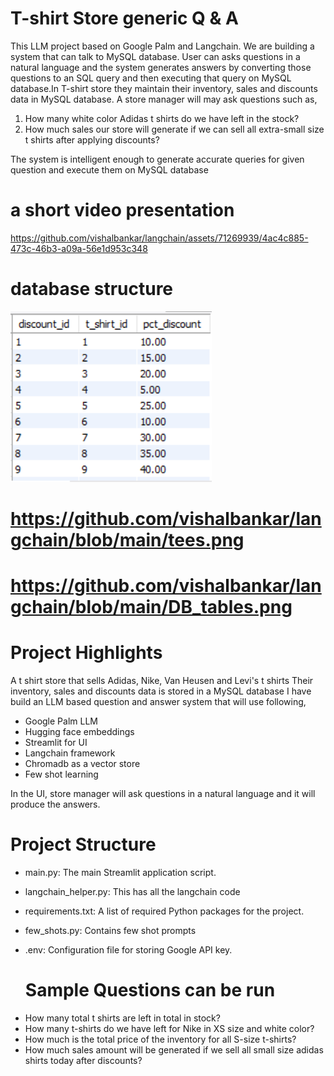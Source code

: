 # T-shirt Store generic Q & A
This LLM project based on Google Palm and Langchain. We are building a system that can talk to MySQL database. User can asks questions in a natural language and the system generates answers by converting those questions to an SQL query and then executing that query on MySQL database.In T-shirt store they maintain their inventory, sales and discounts data in MySQL database. A store manager will may ask questions such as,

1) How many white color Adidas t shirts do we have left in the stock?
2) How much sales our store will generate if we can sell all extra-small size t shirts after applying discounts?

The system is intelligent enough to generate accurate queries for given question and execute them on MySQL database

# a short video presentation
https://github.com/vishalbankar/langchain/assets/71269939/4ac4c885-473c-46b3-a09a-56e1d953c348

# database structure
![Local Image](https://github.com/vishalbankar/langchain/blob/main/discount.png)
# https://github.com/vishalbankar/langchain/blob/main/tees.png
# https://github.com/vishalbankar/langchain/blob/main/DB_tables.png


# Project Highlights
A t shirt store that sells Adidas, Nike, Van Heusen and Levi's t shirts
Their inventory, sales and discounts data is stored in a MySQL database
I have build an LLM based question and answer system that will use following,
 * Google Palm LLM
 * Hugging face embeddings
 * Streamlit for UI
 * Langchain framework
 * Chromadb as a vector store
 * Few shot learning

In the UI, store manager will ask questions in a natural language and it will produce the answers.

# Project Structure
* main.py: The main Streamlit application script.
* langchain_helper.py: This has all the langchain code
* requirements.txt: A list of required Python packages for the project.
* few_shots.py: Contains few shot prompts
* .env: Configuration file for storing Google API key.

  # Sample Questions can be run
- How many total t shirts are left in total in stock?
- How many t-shirts do we have left for Nike in XS size and white color?
- How much is the total price of the inventory for all S-size t-shirts?
- How much sales amount will be generated if we sell all small size adidas shirts today after discounts?




